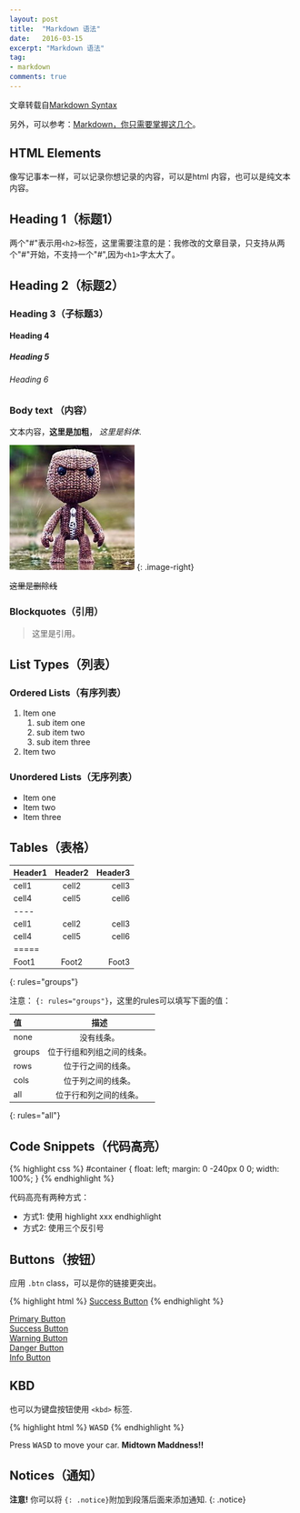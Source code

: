 ```yaml
---
layout: post
title:  "Markdown 语法"
date:   2016-03-15
excerpt: "Markdown 语法"
tag:
- markdown
comments: true
---
```


文章转载自[Markdown Syntax](https://taylantatli.github.io/Moon/markdown-syntax/)

另外，可以参考：[Markdown，你只需要掌握这几个](http://www.cnblogs.com/crazyant007/p/4220066.html?utm_source=tuicool&utm_medium=referral)。

## HTML Elements

像写记事本一样，可以记录你想记录的内容，可以是html 内容，也可以是纯文本内容。

## Heading 1（标题1）

两个"#"表示用`<h2>`标签，这里需要注意的是：我修改的文章目录，只支持从两个"#"开始，不支持一个"#",因为`<h1>`字太大了。

## Heading 2（标题2）

### Heading 3（子标题3）

#### Heading 4

##### Heading 5

###### Heading 6

### Body text （内容）

文本内容，**这里是加粗**， *这里是斜体*.

![这里是图片](/assets/img/avatar.jpg)
{: .image-right}

~~这里是删除线~~

### Blockquotes（引用）

> 这里是引用。

## List Types（列表）


### Ordered Lists（有序列表）

1. Item one
   1. sub item one
   2. sub item two
   3. sub item three
2. Item two

### Unordered Lists（无序列表）

* Item one
* Item two
* Item three

## Tables（表格）

| Header1 | Header2 | Header3 |
|:--------|:-------:|--------:|
| cell1   | cell2   | cell3   |
| cell4   | cell5   | cell6   |
|----
| cell1   | cell2   | cell3   |
| cell4   | cell5   | cell6   |
|=====
| Foot1   | Foot2   | Foot3
{: rules="groups"}

注意： `{: rules="groups"}`，这里的rules可以填写下面的值：

| 值 | 描述 |
|:--------|:-------:|
| none   | 没有线条。   |
| groups   | 位于行组和列组之间的线条。   |
| rows   | 位于行之间的线条。   |
| cols   | 位于列之间的线条。   |
| all   | 位于行和列之间的线条。   |
{: rules="all"}

## Code Snippets（代码高亮）

{% highlight css %}
#container {
  float: left;
  margin: 0 -240px 0 0;
  width: 100%;
}
{% endhighlight %}

代码高亮有两种方式：  

- 方式1: 使用 highlight xxx endhighlight
- 方式2: 使用三个反引号


## Buttons（按钮）

应用 `.btn` class，可以是你的链接更突出。

{% highlight html %}
<a href="#" class="btn btn-success">Success Button</a>
{% endhighlight %}

<div markdown="0"><a href="#" class="btn">Primary Button</a></div>
<div markdown="0"><a href="#" class="btn btn-success">Success Button</a></div>
<div markdown="0"><a href="#" class="btn btn-warning">Warning Button</a></div>
<div markdown="0"><a href="#" class="btn btn-danger">Danger Button</a></div>
<div markdown="0"><a href="#" class="btn btn-info">Info Button</a></div>

## KBD

也可以为键盘按钮使用 `<kbd>` 标签.

{% highlight html %}
<kbd>W</kbd><kbd>A</kbd><kbd>S</kbd><kbd>D</kbd>
{% endhighlight %}

Press <kbd>W</kbd><kbd>A</kbd><kbd>S</kbd><kbd>D</kbd> to move your car. **Midtown Maddness!!**

## Notices（通知）

**注意!** 你可以将 `{: .notice}`附加到段落后面来添加通知.
{: .notice}
